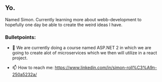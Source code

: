 ## Yo. 

Named Simon. Currently learning more about webb-development to hopefully one day be able to create the weird ideas I have.

### Bulletpoints: 

- 🌱 We are currently doing a course named ASP.NET 2 in which we are going to create alot of microservices which we then will utilize in a react project.


- 📫 How to reach me: https://www.linkedin.com/in/simon-roll%C3%A9n-250a5232a/




<!--
**SimonR-prog/SimonR-prog** is a ✨ _special_ ✨ repository because its `README.md` (this file) appears on your GitHub profile.

Here are some ideas to get you started:

- 🔭 I’m currently working on ...
- 🌱 I’m currently learning ...
- 👯 I’m looking to collaborate on ...
- 🤔 I’m looking for help with ...
- 💬 Ask me about ...
- 📫 How to reach me: ...
- ⚡ Fun fact: ...
-->
